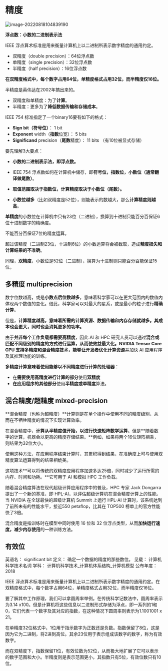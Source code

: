 # 精度

![image-20220818104839190](C:\Users\杜瑶瑶\AppData\Roaming\Typora\typora-user-images\image-20220818104839190.png)

**浮点数：小数的二进制表示法**

IEEE 浮点算术标准是用来衡量计算机上以二进制所表示数字精度的通用约定。

- 双精度（double precision）：64位浮点数
- 单精度（single precision）：32位浮点数
- 半精度（half precision）：16位浮点数

**在双精度格式中，每个数字占用64位，单精度格式占用32位，而半精度仅16位。**

半精度是英伟达在2002年搞出来的。

- 双精度和单精度：为了**计算**。
- 半精度：更多为了**降低数据传输和存储成本**。

IEEE 754 标准指定了一个binary16要有如下的格式：

- **Sign bit（符号位）**： 1 bit
- **Exponent** width（**指数**位宽）： 5 bits
- **Significand** precision（**尾数**精度）： 11 bits （有10位被显式存储）



要先理解3大要点：

* **小数的二进制表示法，即浮点数。**

* IEEE 754 浮点数如何在计算机中储存，即**符号位，指数位，小数位（通常翻译做尾数）**。
* **取值范围取决于指数位，计算精度取决于小数位（尾数）。**

* **小数位越多**（比如双精度是52位），则能表示的数越大，那么**计算精度则越高**。



**单精度**的小数位在计算机中只有23位（二进制），换算到十进制只能百分百保证6位十进制数字的精确度。

不能百分百保证7位的精度运算。

超过该精度（二进制23位，十进制6位）的小数运算将会被截取，造成**精度损失和计算结果的不准确**。

同理，**双精度**，小数位是52位（二进制），换算为十进制则只能百分百能保证15位。



## 多精度 multiprecision

数字位数越高，或是**小数点后位数越多**，意味着科学家可以在更大范围内的数值内体现两个数值的变化。借此，科学家可以对最大的星系，或是最小的粒子进行**精确计算**。

但是，**计算精度越高，意味着所需的计算资源、数据传输和内存存储就越多。其成本也会更大，同时也会消耗更多的功率。**

由于**并非每个工作负载都需要高精度**，因此 AI 和 HPC 研究人员可以通过**混合或匹配不同级别的精度的方式进行运算，从而使效益最大化。**NVIDIA Tensor Core GPU 支持多精度和混合精度技术，能够让开发者**优化计算资源**并加快 AI 应用程序及其推理功能的训练。

**多精度计算意味着使用能够以不同精度进行计算的处理器**：

* 在**需要使用高精度进行计算的部分**使用**双精度**
* **在应用程序的其他部分**使用**半精度或单精度**算法。



## 混合精度/超精度 mixed-precision

**混合精度（也称为超精度）**计算则是在单个操作中使用不同的精度级别，从而在不牺牲精度的情况下实现计算效率。

在混合精度中，**计算从半精度值开始，以进行快速矩阵数学运算**。但是**随着数字的计算，机器会以更高的精度存储结果。**例如，如果将两个16位矩阵相乘，则结果为32位大小。

使用这种方法，在应用程序结束计算时，其累积得到结果，在准确度上可与使用双精度算法运算得到的结果相媲美。

这项技术**可以将传统的双精度应用程序加速多达25倍，同时减少了运行所需的内存、时间和功耗。**它可用于 AI 和模拟 HPC 工作负载。

随着混合精度算法在现代超级计算应用程序中的普及，HPC 专家 Jack Dongarra 提出了一个新的基准，即 HPL-AI，以评估超级计算机在混合精度计算上的性能。当 NVIDIA 在全球最快的超级计算机 Summit 上运行 HPL-AI 计算时，该系统达到了前所未有的性能水平，接近550 petaflop，比其在 TOP500 榜单上的官方性能快了3倍。

混合精度是指训练时在模型中同时使用 16 位和 32 位浮点类型，从而**加快运行速度，减少内存使用**的一种训练方法。



## 有效位

英语名：	significant bit
定义：	确定一个数据的精度的那些数位。
见载：	计算机科学技术名词
学科：	计算机科学技术_计算机体系结构_计算机模型
公布年度：	2018

IEEE 浮点算术标准是用来衡量计算机上以二进制所表示数字精度的通用约定。在双精度格式中，每个数字占用64位，单精度格式占用32位，而半精度仅16位。

要了解其中工作原理，我们可以拿圆周率举例。在传统科学记数法中，圆周率表示为3.14 x100。但是计算机将这些信息以二进制形式存储为浮点，即一系列的1和0，它们代表一个数字及其对应的指数，在这种情况下圆周率则表示为1.1001001 x 21。

在单精度32位格式中，1位用于指示数字为正数还是负数。指数保留了8位，这是因为它为二进制，将2进到高位。其余23位用于表示组成该数字的数字，称为有效数字。

而在双精度下，指数保留11位，有效位数为52位，从而极大地扩展了它可以表示的数字范围和大小。半精度则是表示范围更小，其指数只有5位，有效位数只有10位。




